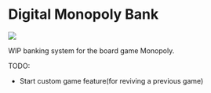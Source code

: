 # Digital Monopoly Bank

![](https://i.imgur.com/m86mnhO.png)

WIP banking system for the board game Monopoly.

TODO: 
* Start custom game feature(for reviving a previous game)

